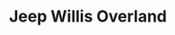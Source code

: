 ---
layout: car
title:  Jeep Willis Overland

make: Jeep
type: Willis Overland
year: 1941
ccm: 2200
ps: 80
owner:
  name: Hannes Oberladstätter
  gender: m
images:
  - url: /img/jeep-willis-overland.jpg
  - url: /img/jeep-willis-overland-schalter.jpg
---